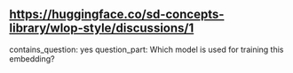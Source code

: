 ## https://huggingface.co/sd-concepts-library/wlop-style/discussions/1

contains_question: yes
question_part: Which model is used for training this embedding?